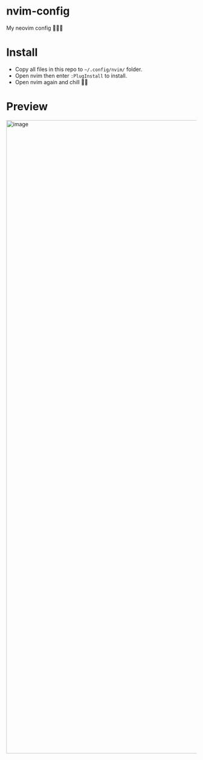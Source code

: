 # nvim-config
My neovim config 👨🏽‍💻 

# Install
- Copy all files in this repo to `~/.config/nvim/` folder.
- Open nvim then enter `:PlugInstall` to install.
- Open nvim again and chill 🏋️‍♂️
# Preview
<img width="1672" alt="image" src="https://user-images.githubusercontent.com/101863422/193438861-c402a9ef-ab92-4d3e-a3dd-0197b093fe67.png">
